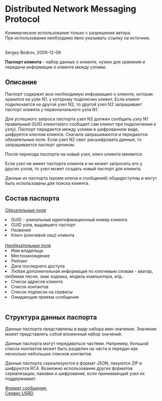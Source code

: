 # Distributed Network Messaging Protocol #

Коммерческое использование только с разрешения автора.<br>
При использовании необходимо явно указывать ссылку на источник.<br>
<br>
<p>Sergey Bodrov, 2009-12-09</p>

<p><b>Паспорт клиента</b> - набор данных о клиенте, нужен для хранения и передачи информации о клиенте между узлами.</p>

<h2>Описание</h2>

<p>Паспорт содержит всю необходимую информацию о клиенте, которая хранится на узле N1, у которому подключен клиент. Если клиент подключается на другой узел N2, то другой узел N2 запрашивает паспорт клиента у первоначального узла N1.</p>

<p>Для успешного запроса паспорта узел N2 должен сообщить узлу N1 правильный GUID клиента(его сообщает сам клиент при подключении к узлу). Паспорт передается между узлами в шифрованном виде, шифруется ключом клиента. Сначала запрашиваются и передаются обязательные поля. Если узел N2 смог расшифровать данные, то запрашивается паспорт целиком.</p>

<p>После переезда паспорта на новый узел, ключ клиента меняется.</p>

<p>Если узел не имеет паспорта клиента и не может запросить его у других узлов, то узел может создать новый паспорт для клиента.</p>

<p>Данные из паспорта (кроме ключа и сообщений) общедоступны и могут быть использованы для поиска клиента.</p>

<h2>Состав паспорта</h2>

<u>Обязательные поля</u><br>
<li>GUID - уникальный идентификационный номер клиента<br>
<li>GUID узла, выдавшего паспорт<br>
<li>Название<br>
<li>Ключ (ключевой хеш) клиента<br>
<br>
<u>Необязательные поля</u><br>
<li>Имя владельца<br>
<li>Местонахождение<br>
<li>Рейтинг<br>
<li>Дата последнего доступа<br>
<li>Любая дополнительная информация по ключевым словам - аватар, любимая песня, знак зодиака, модель компьютера, итд..<br>
<li>Список адресов клиента<br>
<li>Список контактов<br>
<li>Список подписок на сервисы<br>
<li>Ожидающие приема сообщения<br>
<br>
<h2>Структура данных паспорта</h2>

<p>Данные паспорта представлены в виде набора имя-значение. Значение может представлять собой вложенный набор значений.</p>

<p>Данные паспорта могут передаваться частями. Например, большой список контактов может быть разделен на части и передан как несколько небольших списков контактов.</p>

<p>Данные паспорта сериализуются в формат JSON, пакуются ZIP и шифруются RC4. Возможно использование других форматов сериализации, паковки и шифрования, если принимающий узел их поддерживает.</p>

<u>Формат сообщения:</u><br>
<a href='usrd.htm'>Сервис USRD</a><br>